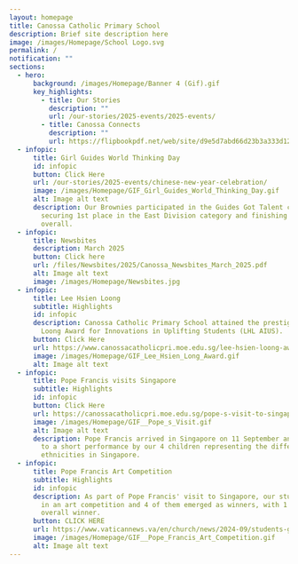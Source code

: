 ```yaml
---
layout: homepage
title: Canossa Catholic Primary School
description: Brief site description here
image: /images/Homepage/School Logo.svg
permalink: /
notification: ""
sections:
  - hero:
      background: /images/Homepage/Banner 4 (Gif).gif
      key_highlights:
        - title: Our Stories
          description: ""
          url: /our-stories/2025-events/2025-events/
        - title: Canossa Connects
          description: ""
          url: https://flipbookpdf.net/web/site/d9e5d7abd66d23b3a333d124f5ccf502636c7bba202408.pdf.html
  - infopic:
      title: Girl Guides World Thinking Day
      id: infopic
      button: Click Here
      url: /our-stories/2025-events/chinese-new-year-celebration/
      image: /images/Homepage/GIF_Girl_Guides_World_Thinking_Day.gif
      alt: Image alt text
      description: Our Brownies participated in the Guides Got Talent competition,
        securing 1st place in the East Division category and finishing 2nd
        overall.
  - infopic:
      title: Newsbites
      description: March 2025
      button: Click here
      url: /files/Newsbites/2025/Canossa_Newsbites_March_2025.pdf
      alt: Image alt text
      image: /images/Homepage/Newsbites.jpg
  - infopic:
      title: Lee Hsien Loong
      subtitle: Highlights
      id: infopic
      description: Canossa Catholic Primary School attained the prestigious Lee Hsien
        Loong Award for Innovations in Uplifting Students (LHL AIUS).
      button: Click Here
      url: https://www.canossacatholicpri.moe.edu.sg/lee-hsien-loong-award/
      image: /images/Homepage/GIF_Lee_Hsien_Long_Award.gif
      alt: Image alt text
  - infopic:
      title: Pope Francis visits Singapore
      subtitle: Highlights
      id: infopic
      button: Click Here
      url: https://canossacatholicpri.moe.edu.sg/pope-s-visit-to-singapore/
      image: /images/Homepage/GIF__Pope_s_Visit.gif
      alt: Image alt text
      description: Pope Francis arrived in Singapore on 11 September and was treated
        to a short performance by our 4 children representing the different
        ethnicities in Singapore.
  - infopic:
      title: Pope Francis Art Competition
      subtitle: Highlights
      id: infopic
      description: As part of Pope Francis' visit to Singapore, our students took part
        in an art competition and 4 of them emerged as winners, with 1 child the
        overall winner.
      button: CLICK HERE
      url: https://www.vaticannews.va/en/church/news/2024-09/students-greets-pope-francis-singapore-art.html?fbclid=IwZXh0bgNhZW0CMTEAAR0ADBW0z4JM_QXllj3Y9Ys6lwCdS-q348NNQ4AmO2IYI0NamR6dB0qILLw_aem_Ux7xeAPuYi8JZWQWTsXu7A&ai=
      image: /images/Homepage/GIF__Pope_Francis_Art_Competition.gif
      alt: Image alt text
---
```

